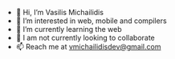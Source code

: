 - 👋 Hi, I’m Vasilis Michailidis
- 👀 I’m interested in web, mobile and compilers
- 🌱 I’m currently learning the web
- 💞️ I am not currently looking to collaborate
- 📫 Reach me at vmichailidisdev@gmail.com

<!---
vmichailidisdev/vmichailidisdev is a ✨ special ✨ repository because its `README.md` (this file) appears on your GitHub profile.
You can click the Preview link to take a look at your changes.
--->
